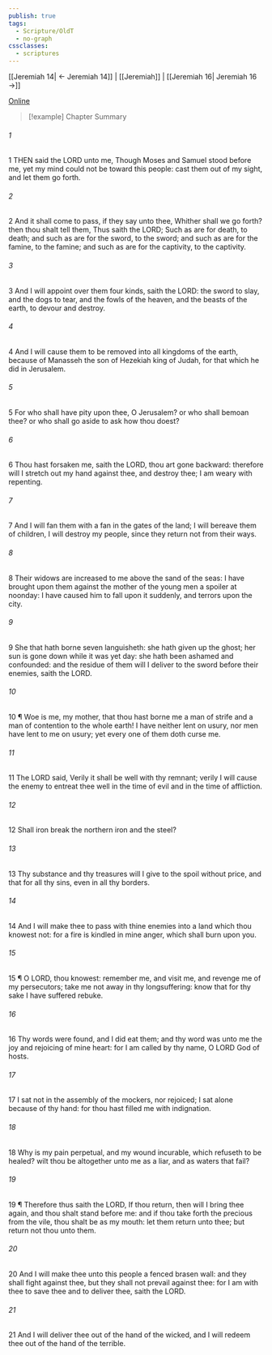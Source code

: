 ```yaml
---
publish: true
tags:
  - Scripture/OldT
  - no-graph
cssclasses:
  - scriptures
---
```

[[Jeremiah 14| ← Jeremiah 14]] | [[Jeremiah]] | [[Jeremiah 16| Jeremiah 16 →]]

[Online](https://churchofjesuschrist.org/study/scriptures/ot/jer/15?lang=eng)

>[!example] Chapter Summary
>
###### 1
1 THEN said the LORD unto me, Though Moses and Samuel stood before me, yet my mind could not be toward this people: cast them out of my sight, and let them go forth.
###### 2
2 And it shall come to pass, if they say unto thee, Whither shall we go forth?  then thou shalt tell them, Thus saith the LORD; Such as are for death, to death; and such as are for the sword, to the sword; and such as are for the famine, to the famine; and such as are for the captivity, to the captivity.
###### 3
3 And I will appoint over them four kinds, saith the LORD: the sword to slay, and the dogs to tear, and the fowls of the heaven, and the beasts of the earth, to devour and destroy.
###### 4
4 And I will cause them to be removed into all kingdoms of the earth, because of Manasseh the son of Hezekiah king of Judah, for that which he did in Jerusalem.
###### 5
5 For who shall have pity upon thee, O Jerusalem?  or who shall bemoan thee?  or who shall go aside to ask how thou doest?
###### 6
6 Thou hast forsaken me, saith the LORD, thou art gone backward: therefore will I stretch out my hand against thee, and destroy thee; I am weary with repenting.
###### 7
7 And I will fan them with a fan in the gates of the land; I will bereave them of children, I will destroy my people, since they return not from their ways.
###### 8
8 Their widows are increased to me above the sand of the seas: I have brought upon them against the mother of the young men a spoiler at noonday: I have caused him to fall upon it suddenly, and terrors upon the city.
###### 9
9 She that hath borne seven languisheth: she hath given up the ghost; her sun is gone down while it was yet day: she hath been ashamed and confounded: and the residue of them will I deliver to the sword before their enemies, saith the LORD.
###### 10
10 ¶ Woe is me, my mother, that thou hast borne me a man of strife and a man of contention to the whole earth!  I have neither lent on usury, nor men have lent to me on usury; yet every one of them doth curse me.
###### 11
11 The LORD said, Verily it shall be well with thy remnant; verily I will cause the enemy to entreat thee well in the time of evil and in the time of affliction.
###### 12
12 Shall iron break the northern iron and the steel?
###### 13
13 Thy substance and thy treasures will I give to the spoil without price, and that for all thy sins, even in all thy borders.
###### 14
14 And I will make thee to pass with thine enemies into a land which thou knowest not: for a fire is kindled in mine anger, which shall burn upon you.
###### 15
15 ¶ O LORD, thou knowest: remember me, and visit me, and revenge me of my persecutors; take me not away in thy longsuffering: know that for thy sake I have suffered rebuke.
###### 16
16 Thy words were found, and I did eat them; and thy word was unto me the joy and rejoicing of mine heart: for I am called by thy name, O LORD God of hosts.
###### 17
17 I sat not in the assembly of the mockers, nor rejoiced; I sat alone because of thy hand: for thou hast filled me with indignation.
###### 18
18 Why is my pain perpetual, and my wound incurable, which refuseth to be healed?  wilt thou be altogether unto me as a liar, and as waters that fail?
###### 19
19 ¶ Therefore thus saith the LORD, If thou return, then will I bring thee again, and thou shalt stand before me: and if thou take forth the precious from the vile, thou shalt be as my mouth: let them return unto thee; but return not thou unto them.
###### 20
20 And I will make thee unto this people a fenced brasen wall: and they shall fight against thee, but they shall not prevail against thee: for I am with thee to save thee and to deliver thee, saith the LORD.
###### 21
21 And I will deliver thee out of the hand of the wicked, and I will redeem thee out of the hand of the terrible.



